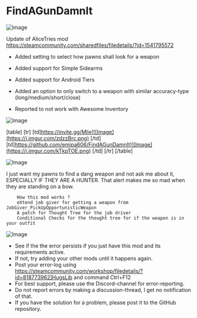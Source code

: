 # FindAGunDamnIt

![Image](https://i.imgur.com/buuPQel.png)

Update of AliceTries mod
https://steamcommunity.com/sharedfiles/filedetails/?id=1541795572

- Added setting to select how pawns shall look for a weapon
- Added support for Simple Sidearms
- Added support for Android Tiers
- Added an option to only switch to a weapon with similar accuracy-type (long/medium/short/close)

- Reported to not work with Awesome Inventory

![Image](https://i.imgur.com/pufA0kM.png)


[table]
	[tr]
		[td]https://invite.gg/Mlie]![Image](https://i.imgur.com/zdzzBrc.png)
[/td]
		[td]https://github.com/emipa606/FindAGunDamnIt]![Image](https://i.imgur.com/kTkpTOE.png)
[/td]
	[/tr]
[/table]
	
![Image](https://i.imgur.com/Z4GOv8H.png)


I just want my pawns to find a dang weapon and not ask me about it, ESPECIALLY IF THEY ARE A HUNTER.
        That alert makes me so mad when they are standing on a bow.

        How this mod works ?
        eXtend job giver for getting a weapon from JobGiver_PickUpOpportunisticWeapon
        A patch for Thought Tree for the job driver
        Conditional Checks for the thought tree for if the weapon is in your outfit


![Image](https://i.imgur.com/PwoNOj4.png)



-  See if the the error persists if you just have this mod and its requirements active.
-  If not, try adding your other mods until it happens again.
-  Post your error-log using https://steamcommunity.com/workshop/filedetails/?id=818773962]HugsLib and command Ctrl+F12
-  For best support, please use the Discord-channel for error-reporting.
-  Do not report errors by making a discussion-thread, I get no notification of that.
-  If you have the solution for a problem, please post it to the GitHub repository.



